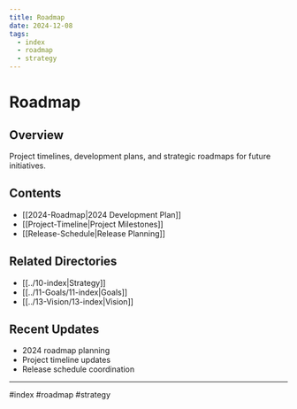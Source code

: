 ```yaml
---
title: Roadmap
date: 2024-12-08
tags:
  - index
  - roadmap
  - strategy
---
```


# Roadmap

## Overview
Project timelines, development plans, and strategic roadmaps for future initiatives.

## Contents
- [[2024-Roadmap|2024 Development Plan]]
- [[Project-Timeline|Project Milestones]]
- [[Release-Schedule|Release Planning]]

## Related Directories
- [[../10-index|Strategy]]
- [[../11-Goals/11-index|Goals]]
- [[../13-Vision/13-index|Vision]]

## Recent Updates
- 2024 roadmap planning
- Project timeline updates
- Release schedule coordination

---

#index #roadmap #strategy
